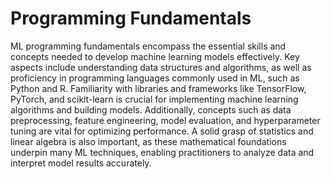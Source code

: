 # Programming Fundamentals

ML programming fundamentals encompass the essential skills and concepts needed to develop machine learning models effectively. Key aspects include understanding data structures and algorithms, as well as proficiency in programming languages commonly used in ML, such as Python and R. Familiarity with libraries and frameworks like TensorFlow, PyTorch, and scikit-learn is crucial for implementing machine learning algorithms and building models. Additionally, concepts such as data preprocessing, feature engineering, model evaluation, and hyperparameter tuning are vital for optimizing performance. A solid grasp of statistics and linear algebra is also important, as these mathematical foundations underpin many ML techniques, enabling practitioners to analyze data and interpret model results accurately.